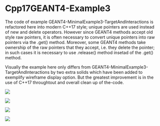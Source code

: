 # Cpp17GEANT4-Example3
The code of example GEANT4-MinimalExample3-TargetAndInteractions is refactored here into modern C++17 style; unique pointers are used instead of new and delete operators. However since GEANT4 methods accept old style raw pointers, it is often necessary to convert unique pointers into raw pointers via the .get() method. Moreover, some GEANT4 methods take ownership of the raw pointers that they accept, i.e. they delete the pointer; in such cases it is necessary to use .release() method insetad of the .get() method.

Visually the example here only differs from GEANT4-MinimalExample3-TargetAndInteractions by two extra solids which have been added to exemplify wireframe display option. But the greatest improvement is in the use of C++17 throughtout and overall clean up of the-code.

![](gifs/C++17Geant4-Example3-1.gif)

![](gifs/C++17Geant4-Example3-2.gif)

![](gifs/C++17Geant4-Example3-3.gif)

![](gifs/C++17Geant4-Example3-4.gif)
